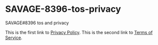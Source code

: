 # SAVAGE-8396-tos-privacy
SAVAGE#8396 tos and privacy

This is the first link to [Privacy Policy](privacy.html).
This is the second link to [Terms of Service](tos.html).
